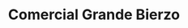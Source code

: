 ---
title: "Comercial Grande Bierzo"
url: /camponaraya/comercial-grande-bierzo/
shop: maquinaria
---